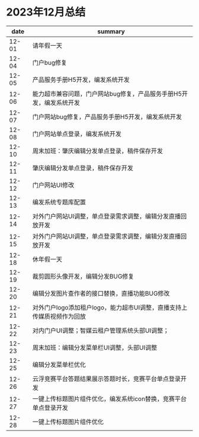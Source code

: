 # 2023年12月总结

|date|summary|
| - | - |
| 12-01 | 请年假一天 |
| 12-04 | 门户bug修复 |
| 12-05 | 产品服务手册H5开发，编发系统开发 |
| 12-06 | 能力超市兼容问题，门户网站bug修复，产品服务手册H5开发，编发系统开发 |
| 12-07 | 门户网站bug修复，产品服务手册H5开发，编发系统开发 |
| 12-08 | 门户网站单点登录，编发系统开发 |
| 12-10 | 周末加班：肇庆编辑分发单点登录，稿件保存开发 |
| 12-11 | 肇庆编辑分发单点登录，稿件保存开发 |
| 12-12 | 门户网站UI修改 |
| 12-13 | 编发系统专题库配置|
| 12-14 | 对外门户网站UI调整，单点登录需求调整，编辑分发直播回放开发|
| 12-15 | 对外门户网站UI调整，单点登录需求调整，编辑分发直播回放开发|
| 12-18 | 休年假一天|
| 12-19 | 裁剪圆形头像开发，编辑分发BUG修复|
| 12-20 | 编辑分发图片查作者的接口替换，直播功能BUG修改|
| 12-21 | 对外门户logo添加租户logo，能力超市UI调整，直播支持上传媒质视频作为回放|
| 12-22 | 对内门户UI调整；智媒云租户管理系统头部UI调整；|
| 12-23 | 周末加班：编辑分发菜单栏UI调整，头部UI调整|
| 12-25 | 编辑分发菜单栏优化|
| 12-26 | 云浮竞赛平台答题结果展示答题时长，竞赛平台单点登录开发|
| 12-27 | 一键上传标题图片组件优化，编发系统icon替换，竞赛平台单点登录开发|
| 12-28 | 一键上传标题图片组件优化 |